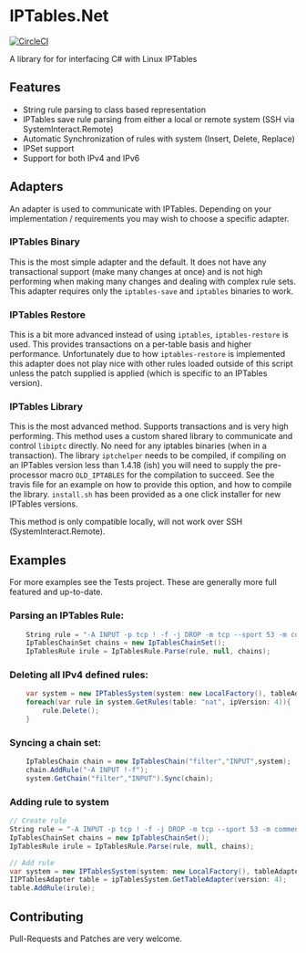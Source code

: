 # IPTables.Net

[![CircleCI](https://circleci.com/gh/splitice/IPTables.Net.svg?style=svg)](https://circleci.com/gh/splitice/IPTables.Net)


A library for for interfacing C# with Linux IPTables

## Features

-  String rule parsing to class based representation
-  IPTables save rule parsing from either a local or remote system (SSH via SystemInteract.Remote)
-  Automatic Synchronization of rules with system (Insert, Delete, Replace)
-  IPSet support
-  Support for both IPv4 and IPv6

## Adapters

An adapter is used to communicate with IPTables. Depending on your implementation / requirements you may wish to choose a specific adapter.

### IPTables Binary
This is the most simple adapter and the default. It does not have any transactional support (make many changes at once) and is not high performing when making many changes and dealing with complex rule sets. This adapter requires only the ```iptables-save``` and ```iptables``` binaries to work.

### IPTables Restore
This is a bit more advanced instead of using ```iptables```, ```iptables-restore``` is used. This provides transactions on a per-table basis and higher performance. Unfortunately due to how ```iptables-restore``` is implemented this adapter does not play nice with other rules loaded outside of this script unless the patch supplied is applied (which is specific to an IPTables version).

### IPTables Library
This is the most advanced method. Supports transactions and is very high performing. This method uses a custom shared library to communicate and control ```libiptc``` directly. No need for any iptables binaries (when in a transaction). The library ```iptchelper``` needs to be compiled, if compiling on an IPTables version less than 1.4.18 (ish) you will need to supply the pre-processor macro ```OLD_IPTABLES``` for the compilation to succeed. See the travis file for an example on how to provide this option, and how to compile the library. ```install.sh``` has been provided as a one click installer for new IPTables versions.

This method is only compatible locally, will not work over SSH (SystemInteract.Remote).

## Examples

For more examples see the Tests project. These are generally more full featured and up-to-date.

### Parsing an IPTables Rule:
```csharp
    String rule = "-A INPUT -p tcp ! -f -j DROP -m tcp --sport 53 -m comment --comment 'this is a test rule'";
    IpTablesChainSet chains = new IpTablesChainSet();
    IpTablesRule irule = IpTablesRule.Parse(rule, null, chains);
```

### Deleting all IPv4 defined rules:
```csharp
    var system = new IPTablesSystem(system: new LocalFactory(), tableAdapter: new IPTablesBinaryAdapter());
    foreach(var rule in system.GetRules(table: "nat", ipVersion: 4)){
        rule.Delete();
    }
```

### Syncing a chain set:
```csharp
    IpTablesChain chain = new IpTablesChain("filter","INPUT",system); 
    chain.AddRule("-A INPUT !-f"); 
    system.GetChain("filter","INPUT").Sync(chain);
```

### Adding rule to system
```csharp
// Create rule
String rule = "-A INPUT -p tcp ! -f -j DROP -m tcp --sport 53 -m comment --comment 'this is a test rule'";
IpTablesChainSet chains = new IpTablesChainSet();
IpTablesRule irule = IpTablesRule.Parse(rule, null, chains);

// Add rule
var system = new IPTablesSystem(system: new LocalFactory(), tableAdapter: new IPTablesBinaryAdapter());
IIPTablesAdapter table = ipTablesSystem.GetTableAdapter(version: 4);
table.AddRule(irule);
```

## Contributing
Pull-Requests and Patches are very welcome.
